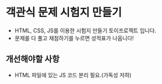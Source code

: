 # 객관식 문제 시험지 만들기

- HTML, CSS, JS를 이용한 시험지 만들기 토이프로젝트 입니다.
- 문제를 다 풀고 채점하기를 누르면 성적표가 나옵니다!

## 개선해야할 사항

- HTML 파일에 있는 JS 코드 분리 필요.(가독성 저하)

